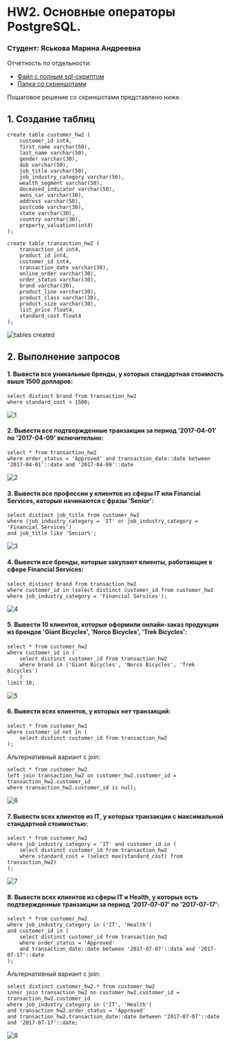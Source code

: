 # HW2. Основные операторы PostgreSQL.
### Студент: Яськова Марина Андреевна
Отчетность по отдельности:
* [Файл с полным sql-скриптом](full_script.sql)
* [Папка со скриншотами](screenshots/)

Пошаговое решение со скриншотами представлено ниже.
## 1. Создание таблиц
```
create table customer_hw2 (
	customer_id int4,
	first_name varchar(50),
	last_name varchar(50),
	gender varchar(30),
	dob varchar(50),
	job_title varchar(50),
	job_industry_category varchar(50),
	wealth_segment varchar(50),
	deceased_indicator varchar(50),
	owns_car varchar(30),
	address varchar(50),
	postcode varchar(30),
	state varchar(30),
	country varchar(30),
	property_valuation(int4)
);

create table transaction_hw2 (
	transaction_id int4,
	product_id int4,
	customer_id int4,
	transaction_date varchar(30),
	online_order varchar(30),
	order_status varchar(30),
	brand varchar(30),
	product_line varchar(30),
	product_class varchar(30),
	product_size varchar(30),
	list_price float4,
	standard_cost float4
); 
```
![tables created](screenshots/tables_created.png)

## 2. Выполнение запросов
#### 1. Вывести все уникальные бренды, у которых стандартная стоимость выше 1500 долларов:
```
select distinct brand from transaction_hw2
where standard_cost > 1500;
```
![1](screenshots/1.png)

#### 2. Вывести все подтвержденные транзакции за период '2017-04-01' по '2017-04-09' включительно:
```
select * from transaction_hw2
where order_status = 'Approved' and transaction_date::date between '2017-04-01'::date and '2017-04-09'::date
```
![2](screenshots/2.png)

#### 3. Вывести все профессии у клиентов из сферы IT или Financial Services, которые начинаются с фразы 'Senior':
```
select distinct job_title from customer_hw2
where (job_industry_category = 'IT' or job_industry_category = 'Financial Services')
and job_title like 'Senior%';
```
![3](screenshots/3.png)

#### 4. Вывести все бренды, которые закупают клиенты, работающие в сфере Financial Services:
```
select distinct brand from transaction_hw2
where customer_id in (select distinct customer_id from customer_hw2 where job_industry_category = 'Financial Services');
```
![4](screenshots/4.png)

#### 5. Вывести 10 клиентов, которые оформили онлайн-заказ продукции из брендов 'Giant Bicycles', 'Norco Bicycles', 'Trek Bicycles':
```
select * from customer_hw2 
where customer_id in (
	select distinct customer_id from transaction_hw2 
	where brand in ('Giant Bicycles', 'Norco Bicycles', 'Trek Bicycles')
	) 
limit 10;
```
![5](screenshots/5.png)

#### 6. Вывести всех клиентов, у которых нет транзакций:
```
select * from customer_hw2
where customer_id not in (
	select distinct customer_id from transaction_hw2
);
```
Альтернативный вариант с join:
```
select * from customer_hw2
left join transaction_hw2 on customer_hw2.customer_id = transaction_hw2.customer_id
where transaction_hw2.customer_id is null;
```
![6](screenshots/6.png)

#### 7. Вывести всех клиентов из IT, у которых транзакции с максимальной стандартной стоимостью:
```
select * from customer_hw2
where job_industry_category = 'IT' and customer_id in (
	select distinct customer_id from transaction_hw2
	where standard_cost = (select max(standard_cost) from transaction_hw2)
);
```
![7](screenshots/7.png)

#### 8. Вывести всех клиентов из сферы IT и Health, у которых есть подтвержденные транзакции за период '2017-07-07' по '2017-07-17':
```
select * from customer_hw2 
where job_industry_category in ('IT', 'Health')
and customer_id in (
	select distinct customer_id from transaction_hw2
	where order_status = 'Approved'
	and transaction_date::date between '2017-07-07'::date and '2017-07-17'::date
);
```
Альтернативный вариант с join:
```
select distinct customer_hw2.* from customer_hw2 
inner join transaction_hw2 on customer_hw2.customer_id = transaction_hw2.customer_id
where job_industry_category in ('IT', 'Health')
and transaction_hw2.order_status = 'Approved'
and transaction_hw2.transaction_date::date between '2017-07-07'::date and '2017-07-17'::date;
```
![8](screenshots/8.png)
